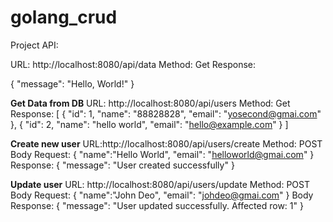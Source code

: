 # golang_crud

Project API: 

URL: http://localhost:8080/api/data
Method: Get
Response:

{
    "message": "Hello, World!"
}


**Get Data from DB**
URL: http://localhost:8080/api/users
Method: Get
Response:
[
    {
        "id": 1,
        "name": "88828828",
        "email": "yosecond@gmai.com"
    },
    {
        "id": 2,
        "name": "hello world",
        "email": "hello@example.com"
    }
]

**Create new user**
URL:http://localhost:8080/api/users/create
Method: POST
Body Request:
{
    "name":"Hello World",
   "email": "helloworld@gmai.com"
}
Response:
{
    "message": "User created successfully"
}

**Update user**
URL: http://localhost:8080/api/users/update
Method: POST
Body Request:
{
    "name":"John Deo",
    "email": "johdeo@gmai.com"
}
Body Response:
{
    "message": "User updated successfully. Affected row: 1"
}
